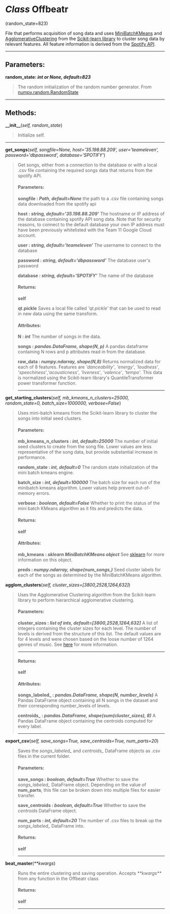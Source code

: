 # *Class* Offbeatr
(random_state=823)

File that performs acquisition of song data and uses [MiniBatchKMeans](https://scikit-learn.org/stable/modules/generated/sklearn.cluster.MiniBatchKMeans.html) and [AgglomerativeClustering](https://scikit-learn.org/stable/index.html) from the [Scikit-learn library](https://scikit-learn.org/stable/modules/generated/sklearn.cluster.AgglomerativeClustering.html) to cluster song data by relevant features. All feature information is derived from the [Spotify API](https://developer.spotify.com/).

---

## Parameters:

**random\_state: *int or None, default=823***
>The random initialization of the random number generator. From [numpy.random.RandomState](https://docs.scipy.org/doc/numpy-1.15.0/reference/generated/numpy.random.RandomState.html)

---

## Methods:

**\_\_init\_\_**(*self, random_state*)
>Initialize self.
---


**get\_songs**(*self, songfile=None, host='35.198.88.209', user='teameleven', password='dbpassword', database='SPOTIFY'*)
>Get songs, either from a connection to the database or with a local .csv file containing the required songs data that returns from the spotify API.
>
>#### Parameters:
>
>**songfile : *Path, default=None***
>    the path to a .csv file containing songs data downloaded from the spotify api
>
>**host : *string, default='35.198.88.209'***
>    The hostname or IP address of the database containing spotify API song data. Note that for security reasons, to connect to the default database your own IP address must have been previously whitelisted with the Team 11 Google Cloud account. 
>
>**user : *string, default='teameleven'***
>    The username to connect to the database
>
>**password : *string, default='dbpassword'***
>    The database user's password
>
>**database : *string, default='SPOTIFY'***
>    The name of the database
>
>
>#### Returns:
>
>**self**
>
>**qt.pickle**
>    Saves a local file called *'qt.pickle'* that can be used to read in new data using the same transform.
>
>
>
>#### Attributes:
>
>**N : *int***
>    The number of songs in the data.
>
>**songs : *pandas.DataFrame, shape(N, p)***
>    A pandas dataframe containing N rows and p attributes read in from the database.
>
>**raw_data : *numpy.ndarray, shape(N,8)***
>    Returns normalized data for each of 8 features. Features are *'danceability'*, *'energy'*, *'loudness'*, *'speechiness'*,*'acousticness'*, *'liveness'*, *'valence'*, *'tempo'*. This data is normalized using the Scikit-learn library's QuantileTransformer power transformer function.
>
>---


**get\_starting\_clusters**(*self, mb\_kmeans\_n\_clusters=25000, random\_state=0, batch\_size=1000000, verbose=False*)
>Uses mini-batch kmeans from the Scikit-learn library to cluster the songs into initial seed clusters.
>
>#### Parameters:
>
>**mb\_kmeans\_n\_clusters : *int, default=25000***
>    The number of initial seed clusters to create from the song file. Lower values are less representative of the song data, but provide substantial increase in performance. 
>
>**random\_state : *int, default=0***
>    The random state initialization of the mini batch kmeans engine. 
>
>**batch\_size : *int, default=100000***
>    The batch size for each run of the minibatch kmeans algorithm. Lower values help prevent out-of-memory errors. 
>
>**verbose : *boolean, default=False***
>    Whether to print the status of the mini batch KMeans algorithm as it fits and predicts the data. 
>
>
>#### Returns:
>
>**self**
>
>
>
>#### Attributes:
>
>**mb_kmeans : *sklearn MiniBatchKMeans object***
>    See [sklearn](https://scikit-learn.org/stable/modules/generated/sklearn.cluster.MiniBatchKMeans.html) for more information on this object.
>
>**preds : *numpy.ndarray, shape(num_songs,)***
>    Seed cluster labels for each of the songs as determined by the MiniBatchKMeans algorithm.
>
>


**agglom\_clusters**(*self, cluster_sizes=[3800,2528,1264,632]*)
>Uses the Agglomerative Clustering algorithm from the Scikit-learn library to perform hierarchical agglomerative clustering.
>
>#### Parameters:
>
>**cluster\_sizes : *list of ints, default=[3800,2528,1264,632]***
>    A list of integers containing the cluster sizes for each level. The number of levels is derived from the structure of this list. The default values are for 4 levels and were chosen based on the loose number of 1264 genres of music. See [here](https://www.theguardian.com/music/2014/sep/04/-sp-from-charred-death-to-deep-filthstep-the-1264-genres-that-make-modern-music) for more information.
>
>---
>#### Returns:
>
>**self**
>
>
>
>#### Attributes:
>
>**songs_labeled_ : *pandas.DataFrame, shape(N, number_levels)***
>    A Pandas DataFrame object containing all N songs in the dataset and their corresponding number_levels of levels. 
>
>**centroids_ : *pandas.DataFrame, shape(sum(cluster_sizes), 8)***
>    A Pandas DataFrame object containing the centroids computed for every label.
>
>---


**export\_csv**(*self, save_songs=True, save_centroids=True, num_parts=20*)
>    Saves the *songs_labeled_* and *centroids_* DataFrame objects as .csv files in the current folder.
>
>#### Parameters:
>
>**save_songs : *boolean, default=True***
>    Whether to save the *songs_labeled_* DataFrame object. Depending on the value of **num_parts**, this file can be broken down into multiple files for easier transfer.
>
>**save_centroids : *boolean, default=True***
>    Whether to save the *centroids* DataFrame object. 
>
>**num_parts : *int, default=20***
>    The number of .csv files to break up the *songs_labeled_* DataFrame into.
>
>
>#### Returns:
>
>**self**
>
>---
>


**beat\_master**(*\*\*kwargs*)
>
>    Runs the entire clustering and saving operation. Accepts *\*\*kwargs\*\** from any function in the Offbeatr class
>
>
>#### Returns:
>
>**self**
>
>---
>
